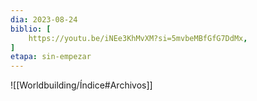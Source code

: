 ```yaml
---
dia: 2023-08-24
biblio: [
	https://youtu.be/iNEe3KhMvXM?si=5mvbeMBfGfG7DdMx,
]
etapa: sin-empezar
---
```









![[Worldbuilding/Índice#Archivos]]